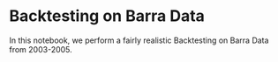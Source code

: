 # Backtesting on Barra Data

In this notebook, we perform a fairly realistic Backtesting on Barra Data from 2003-2005.
